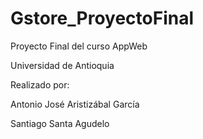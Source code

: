 # Gstore_ProyectoFinal
Proyecto Final del curso AppWeb

Universidad de Antioquia



Realizado por:

Antonio José Aristizábal García

Santiago Santa Agudelo
